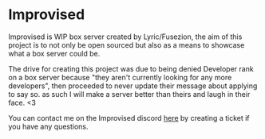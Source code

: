 # Improvised
Improvised is WIP box server created by Lyric/Fusezion, the aim of this project is to not only be open sourced but also as a means to showcase what a box server could be.

The drive for creating this project was due to being denied Developer rank on a box server because "they aren't currently looking for any more developers", then proceeded to never update their message about applying to say so. as such I will make a server better than theirs and laugh in their face. <3

You can contact me on the Improvised discord [here]() by creating a ticket if you have any questions.
